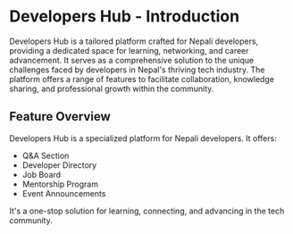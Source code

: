 # Developers Hub - Introduction

Developers Hub is a tailored platform crafted for Nepali developers, providing a dedicated space for learning, networking, and career advancement. It serves as a comprehensive solution to the unique challenges faced by developers in Nepal's thriving tech industry. The platform offers a range of features to facilitate collaboration, knowledge sharing, and professional growth within the community.

## Feature Overview

Developers Hub is a specialized platform for Nepali developers. It offers:

- Q&A Section
- Developer Directory
- Job Board
- Mentorship Program
- Event Announcements

It's a one-stop solution for learning, connecting, and advancing in the tech community.

